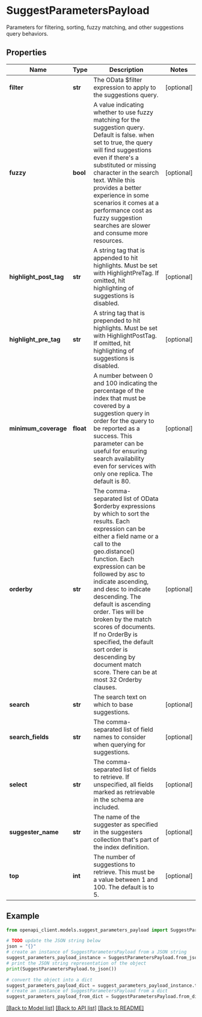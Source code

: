# SuggestParametersPayload

Parameters for filtering, sorting, fuzzy matching, and other suggestions query behaviors.

## Properties

Name | Type | Description | Notes
------------ | ------------- | ------------- | -------------
**filter** | **str** | The OData $filter expression to apply to the suggestions query. | [optional] 
**fuzzy** | **bool** | A value indicating whether to use fuzzy matching for the suggestion query. Default is false. when set to true, the query will find suggestions even if there&#39;s a substituted or missing character in the search text. While this provides a better experience in some scenarios it comes at a performance cost as fuzzy suggestion searches are slower and consume more resources. | [optional] 
**highlight_post_tag** | **str** | A string tag that is appended to hit highlights. Must be set with HighlightPreTag. If omitted, hit highlighting of suggestions is disabled. | [optional] 
**highlight_pre_tag** | **str** | A string tag that is prepended to hit highlights. Must be set with HighlightPostTag. If omitted, hit highlighting of suggestions is disabled. | [optional] 
**minimum_coverage** | **float** | A number between 0 and 100 indicating the percentage of the index that must be covered by a suggestion query in order for the query to be reported as a success. This parameter can be useful for ensuring search availability even for services with only one replica. The default is 80. | [optional] 
**orderby** | **str** | The comma-separated list of OData $orderby expressions by which to sort the results. Each expression can be either a field name or a call to the geo.distance() function. Each expression can be followed by asc to indicate ascending, and desc to indicate descending. The default is ascending order. Ties will be broken by the match scores of documents. If no OrderBy is specified, the default sort order is descending by document match score. There can be at most 32 Orderby clauses. | [optional] 
**search** | **str** | The search text on which to base suggestions. | [optional] 
**search_fields** | **str** | The comma-separated list of field names to consider when querying for suggestions. | [optional] 
**select** | **str** | The comma-separated list of fields to retrieve. If unspecified, all fields marked as retrievable in the schema are included. | [optional] 
**suggester_name** | **str** | The name of the suggester as specified in the suggesters collection that&#39;s part of the index definition. | [optional] 
**top** | **int** | The number of suggestions to retrieve. This must be a value between 1 and 100. The default is to 5. | [optional] 

## Example

```python
from openapi_client.models.suggest_parameters_payload import SuggestParametersPayload

# TODO update the JSON string below
json = "{}"
# create an instance of SuggestParametersPayload from a JSON string
suggest_parameters_payload_instance = SuggestParametersPayload.from_json(json)
# print the JSON string representation of the object
print(SuggestParametersPayload.to_json())

# convert the object into a dict
suggest_parameters_payload_dict = suggest_parameters_payload_instance.to_dict()
# create an instance of SuggestParametersPayload from a dict
suggest_parameters_payload_from_dict = SuggestParametersPayload.from_dict(suggest_parameters_payload_dict)
```
[[Back to Model list]](../README.md#documentation-for-models) [[Back to API list]](../README.md#documentation-for-api-endpoints) [[Back to README]](../README.md)


